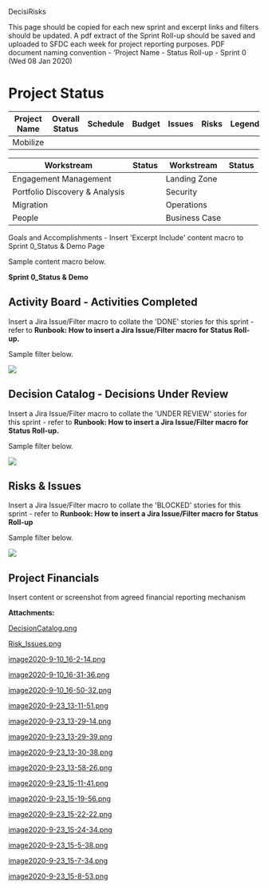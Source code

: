   

DecisiRisks

This page should be copied for each new sprint and excerpt links and filters should be updated. A pdf extract of the Sprint Roll-up should be saved and uploaded to SFDC each week for project reporting purposes. PDF document naming convention - ‘Project Name - Status Roll-up - Sprint 0 (Wed 08 Jan 2020)

Project Status
==============

|   **Project Name**   |   **Overall Status**   |   **Schedule**   |   **Budget**   |   **Issues**   |   **Risks**   |   **Legend**   |
| --- | --- | --- | --- | --- | --- | --- |
|   Mobilize   |    |    |    |    |    |           |

  

|   **Workstream**   |   **Status**   | Workstream | Status |
| --- | --- | --- | --- |
|   Engagement Management   |    | Landing Zone |  |
|   Portfolio Discovery & Analysis   |    | Security |  |
| Migration |  | Operations |  |
| People |  | Business Case |  |

  

Goals and Accomplishments - Insert 'Excerpt Include' content macro to Sprint 0\_Status & Demo Page

Sample content macro below.

**Sprint 0_Status & Demo**

**Activity Board - Activities Completed**
-----------------------------------------

Insert a Jira Issue/Filter macro to collate the 'DONE' stories for this sprint - refer to **Runbook: How to insert a Jira Issue/Filter macro for Status Roll-up.** 

Sample filter below.

 ![](/.attachments/DK-MobilizeAccelerator/image2020-9-10_16-2-14.png)

**Decision Catalog - Decisions Under Review**
---------------------------------------------

Insert a Jira Issue/Filter macro to collate the 'UNDER REVIEW' stories for this sprint - refer to **Runbook: How to insert a Jira Issue/Filter macro for Status Roll-up.** 

Sample filter below.

 ![](/.attachments/DK-MobilizeAccelerator/image2020-9-10_16-2-14.png)

**Risks & Issues**
------------------

Insert a Jira Issue/Filter macro to collate the 'BLOCKED' stories for this sprint - refer to **Runbook: How to insert a Jira Issue/Filter macro for Status Roll-up**

Sample filter below.

 ![](/.attachments/DK-MobilizeAccelerator/Risk_Issues.png)

**Project Financials**
----------------------

Insert content or screenshot from agreed financial reporting mechanism

 **Attachments:** 


[DecisionCatalog.png](/.attachments/DK-MobilizeAccelerator/DecisionCatalog.png)

[Risk_Issues.png](/.attachments/DK-MobilizeAccelerator/Risk_Issues.png)

[image2020-9-10_16-2-14.png](/.attachments/DK-MobilizeAccelerator/image2020-9-10_16-2-14.png)

[image2020-9-10_16-31-36.png](/.attachments/DK-MobilizeAccelerator/image2020-9-10_16-31-36.png)

[image2020-9-10_16-50-32.png](/.attachments/DK-MobilizeAccelerator/image2020-9-10_16-50-32.png)

[image2020-9-23_13-11-51.png](/.attachments/DK-MobilizeAccelerator/image2020-9-23_13-11-51.png)

[image2020-9-23_13-29-14.png](/.attachments/DK-MobilizeAccelerator/image2020-9-23_13-29-14.png)

[image2020-9-23_13-29-39.png](/.attachments/DK-MobilizeAccelerator/image2020-9-23_13-29-39.png)

[image2020-9-23_13-30-38.png](/.attachments/DK-MobilizeAccelerator/image2020-9-23_13-30-38.png)

[image2020-9-23_13-58-26.png](/.attachments/DK-MobilizeAccelerator/image2020-9-23_13-58-26.png)

[image2020-9-23_15-11-41.png](/.attachments/DK-MobilizeAccelerator/image2020-9-23_15-11-41.png)

[image2020-9-23_15-19-56.png](/.attachments/DK-MobilizeAccelerator/image2020-9-23_15-19-56.png)

[image2020-9-23_15-22-22.png](/.attachments/DK-MobilizeAccelerator/image2020-9-23_15-22-22.png)

[image2020-9-23_15-24-34.png](/.attachments/DK-MobilizeAccelerator/image2020-9-23_15-24-34.png)

[image2020-9-23_15-5-38.png](/.attachments/DK-MobilizeAccelerator/image2020-9-23_15-5-38.png)

[image2020-9-23_15-7-34.png](/.attachments/DK-MobilizeAccelerator/image2020-9-23_15-7-34.png)

[image2020-9-23_15-8-53.png](/.attachments/DK-MobilizeAccelerator/image2020-9-23_15-8-53.png)
